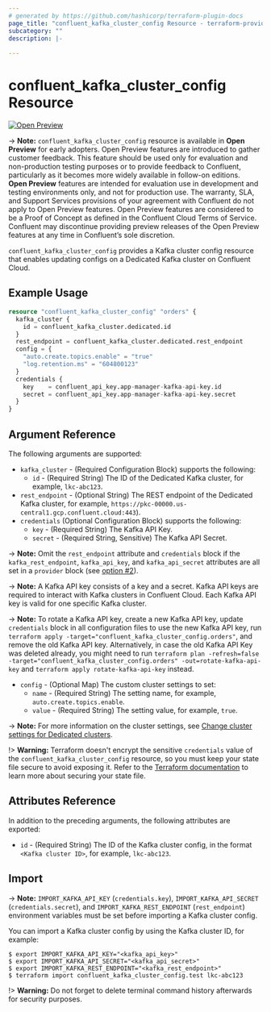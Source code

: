 ```yaml
---
# generated by https://github.com/hashicorp/terraform-plugin-docs
page_title: "confluent_kafka_cluster_config Resource - terraform-provider-confluent"
subcategory: ""
description: |-
  
---
```


# confluent_kafka_cluster_config Resource

[![Open Preview](https://img.shields.io/badge/Lifecycle%20Stage-Open%20Preview-%2300afba)](https://docs.confluent.io/cloud/current/api.html#section/Versioning/API-Lifecycle-Policy)

-> **Note:** `confluent_kafka_cluster_config` resource is available in **Open Preview** for early adopters. Open Preview features are introduced to gather customer feedback. This feature should be used only for evaluation and non-production testing purposes or to provide feedback to Confluent, particularly as it becomes more widely available in follow-on editions.  
**Open Preview** features are intended for evaluation use in development and testing environments only, and not for production use. The warranty, SLA, and Support Services provisions of your agreement with Confluent do not apply to Open Preview features. Open Preview features are considered to be a Proof of Concept as defined in the Confluent Cloud Terms of Service. Confluent may discontinue providing preview releases of the Open Preview features at any time in Confluent’s sole discretion.

`confluent_kafka_cluster_config` provides a Kafka cluster config resource that enables updating configs on a Dedicated Kafka cluster on Confluent Cloud.

## Example Usage

```terraform
resource "confluent_kafka_cluster_config" "orders" {
  kafka_cluster {
    id = confluent_kafka_cluster.dedicated.id
  }
  rest_endpoint = confluent_kafka_cluster.dedicated.rest_endpoint
  config = {
    "auto.create.topics.enable" = "true"
    "log.retention.ms" = "604800123"
  }
  credentials {
    key    = confluent_api_key.app-manager-kafka-api-key.id
    secret = confluent_api_key.app-manager-kafka-api-key.secret
  }
}
```

<!-- schema generated by tfplugindocs -->
## Argument Reference

The following arguments are supported:

- `kafka_cluster` - (Required Configuration Block) supports the following:
    - `id` - (Required String) The ID of the Dedicated Kafka cluster, for example, `lkc-abc123`.
- `rest_endpoint` - (Optional String) The REST endpoint of the Dedicated Kafka cluster, for example, `https://pkc-00000.us-central1.gcp.confluent.cloud:443`).
- `credentials` (Optional Configuration Block) supports the following:
    - `key` - (Required String) The Kafka API Key.
    - `secret` - (Required String, Sensitive) The Kafka API Secret.

-> **Note:** Omit the `rest_endpoint` attribute and `credentials` block if the `kafka_rest_endpoint`, `kafka_api_key`, and `kafka_api_secret` attributes are all set in a `provider` block (see [option #2](https://registry.terraform.io/providers/confluentinc/confluent/latest/docs#example-usage)).

-> **Note:** A Kafka API key consists of a key and a secret. Kafka API keys are required to interact with Kafka clusters in Confluent Cloud. Each Kafka API key is valid for one specific Kafka cluster.

-> **Note:** To rotate a Kafka API key, create a new Kafka API key, update `credentials` block in all configuration files to use the new Kafka API key, run `terraform apply -target="confluent_kafka_cluster_config.orders"`, and remove the old Kafka API key. Alternatively, in case the old Kafka API Key was deleted already, you might need to run `terraform plan -refresh=false -target="confluent_kafka_cluster_config.orders" -out=rotate-kafka-api-key` and `terraform apply rotate-kafka-api-key` instead.

- `config` - (Optional Map) The custom cluster settings to set:
    - `name` - (Required String) The setting name, for example, `auto.create.topics.enable`.
    - `value` - (Required String) The setting value, for example, `true`.

-> **Note:** For more information on the cluster settings, see [Change cluster settings for Dedicated clusters](https://docs.confluent.io/cloud/current/clusters/broker-config.html#change-cluster-settings-for-dedicated-clusters).

!> **Warning:** Terraform doesn't encrypt the sensitive `credentials` value of the `confluent_kafka_cluster_config` resource, so you must keep your state file secure to avoid exposing it. Refer to the [Terraform documentation](https://www.terraform.io/docs/language/state/sensitive-data.html) to learn more about securing your state file.

## Attributes Reference

In addition to the preceding arguments, the following attributes are exported:

- `id` - (Required String) The ID of the Kafka cluster config, in the format `<Kafka cluster ID>`, for example, `lkc-abc123`.

## Import

-> **Note:** `IMPORT_KAFKA_API_KEY` (`credentials.key`), `IMPORT_KAFKA_API_SECRET` (`credentials.secret`), and `IMPORT_KAFKA_REST_ENDPOINT` (`rest_endpoint`) environment variables must be set before importing a Kafka cluster config.

You can import a Kafka cluster config by using the Kafka cluster ID, for example:

```shell
$ export IMPORT_KAFKA_API_KEY="<kafka_api_key>"
$ export IMPORT_KAFKA_API_SECRET="<kafka_api_secret>"
$ export IMPORT_KAFKA_REST_ENDPOINT="<kafka_rest_endpoint>"
$ terraform import confluent_kafka_cluster_config.test lkc-abc123
```

!> **Warning:** Do not forget to delete terminal command history afterwards for security purposes.
